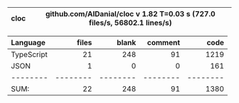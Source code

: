 
cloc|github.com/AlDanial/cloc v 1.82  T=0.03 s (727.0 files/s, 56802.1 lines/s)
--- | ---

Language|files|blank|comment|code
:-------|-------:|-------:|-------:|-------:
TypeScript|21|248|91|1219
JSON|1|0|0|161
--------|--------|--------|--------|--------
SUM:|22|248|91|1380
